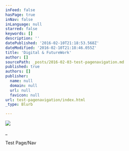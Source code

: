 ```yaml
---
inFeed: false
hasPage: true
inNav: false
inLanguage: null
starred: false
keywords: []
description: ''
datePublished: '2016-02-10T21:18:53.568Z'
dateModified: '2016-02-10T21:18:46.055Z'
title: 'Digital & FutureWork'
author: []
sourcePath: _posts/2016-02-03-test-pagenavigation.md
published: true
authors: []
publisher:
  name: null
  domain: null
  url: null
  favicon: null
url: test-pagenavigation/index.html
_type: Blurb

---
```

![](https://the-grid-user-content.s3-us-west-2.amazonaws.com/f7d99af8-6b2f-4db1-a687-53b05fc6f60e.jpg)

\_

Test Page/Nav